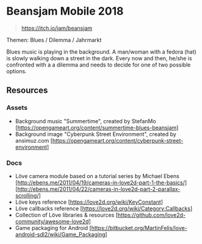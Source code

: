 # Beansjam  Mobile 2018
> https://itch.io/jam/beansjam

Themen: Blues / Dilemma / Jahrmarkt

Blues music is playing in the background.
A man/woman with a fedora (hat) is slowly walking down a street in the dark.
Every now and then, he/she is confronted with a a dilemma and needs to decide for one of two possible options.

## Resources
### Assets
* Background music "Summertime", created by StefanMo [https://opengameart.org/content/summertime-blues-beansjam]
* Background image "Cyberpunk Street Environment", created by ansimuz.com [https://opengameart.org/content/cyberpunk-street-environment]

### Docs
* Löve camera module based on a tutorial series by Michael Ebens [http://ebens.me/2011/04/19/cameras-in-love2d-part-1-the-basics/] [http://ebens.me/2011/04/22/cameras-in-love2d-part-2-parallax-scrolling/]
* Löve keys reference [https://love2d.org/wiki/KeyConstant]
* Löve callbacks reference [https://love2d.org/wiki/Category:Callbacks]
* Collection of Löve libraries & resources [https://github.com/love2d-community/awesome-love2d]
* Game packaging for Android [https://bitbucket.org/MartinFelis/love-android-sdl2/wiki/Game_Packaging]
